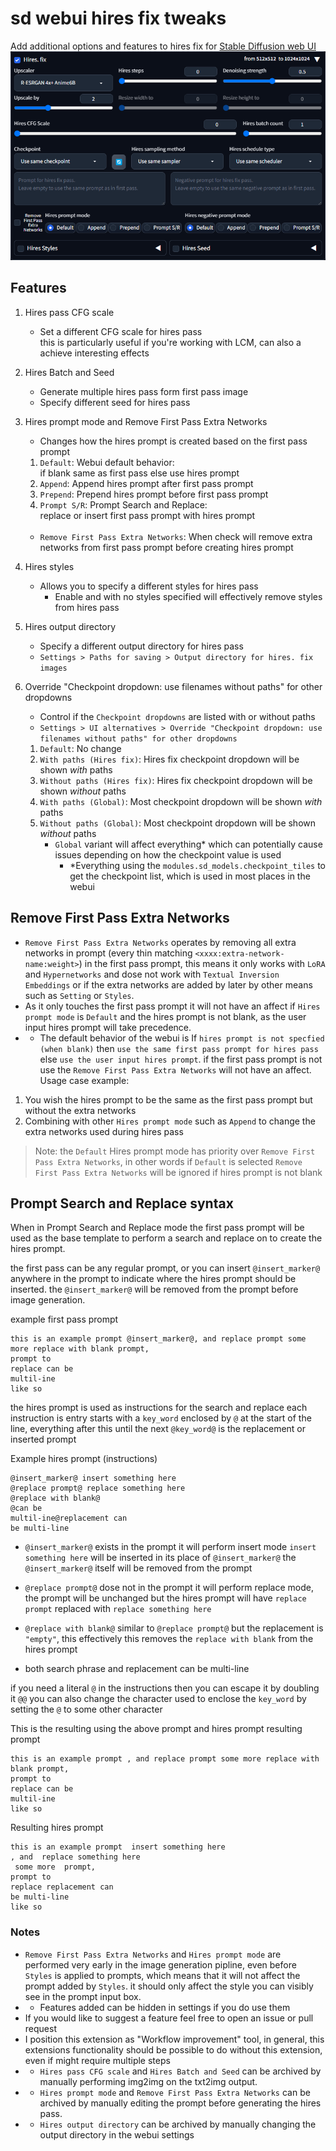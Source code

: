 # sd webui hires fix tweaks

Add additional options and features to hires fix for [Stable Diffusion web UI](https://github.com/AUTOMATIC1111/stable-diffusion-webui)
![screenshot](screenshot.png)

## Features

1. Hires pass CFG scale
   - Set a different CFG scale for hires pass<br>this is particularly useful if you're working with LCM, can also a achieve interesting effects

2. Hires Batch and Seed
   - Generate multiple hires pass form first pass image
   - Specify different seed for hires pass

3. Hires prompt mode and Remove First Pass Extra Networks
   - Changes how the hires prompt is created based on the first pass prompt
   1. `Default`: Webui default behavior:<br>if blank same as first pass else use hires prompt
   2. `Append`: Append hires prompt after first pass prompt
   3. `Prepend`: Prepend hires prompt before first pass prompt
   4. `Prompt S/R`: Prompt Search and Replace:<br>replace or insert first pass prompt with hires prompt
   <br><br>
   - `Remove First Pass Extra Networks`: When check will remove extra networks from first pass prompt before creating hires prompt
4. Hires styles
   - Allows you to specify a different styles for hires pass
     - Enable and with no styles specified will effectively remove styles from hires pass 
5. Hires output directory
   - Specify a different output directory for hires pass
   - `Settings > Paths for saving > Output directory for hires. fix images`
6. Override "Checkpoint dropdown: use filenames without paths" for other dropdowns
   - Control if the `Checkpoint dropdowns` are listed with or without paths
   - `Settings > UI alternatives > Override "Checkpoint dropdown: use filenames without paths" for other dropdowns`
   1. `Default`: No change 
   2. `With paths (Hires fix)`: Hires fix checkpoint dropdown will be shown *with* paths
   3. `Without paths (Hires fix)`: Hires fix checkpoint dropdown will be shown *without* paths
   4. `With paths (Global)`: Most checkpoint dropdown will be shown *with* paths
   5. `Without paths (Global)`: Most checkpoint dropdown will be shown *without* paths
      - `Global` variant will affect everything\* which can potentially cause issues depending on how the checkpoint value is used
        - \*Everything using the `modules.sd_models.checkpoint_tiles` to get the checkpoint list, which is used in most places in the webui


## Remove First Pass Extra Networks
- `Remove First Pass Extra Networks` operates by removing all extra networks in prompt (every thin matching `<xxxx:extra-network-name:weight>`) in the first pass prompt, this means it only works with `LoRA` and `Hypernetworks` and dose not work with `Textual Inversion Embeddings` or if the extra networks are added by later by other means such as `Setting` or `Styles`.
- As it only touches the first pass prompt it will not have an affect if `Hires prompt mode` is `Default` and the hires prompt is not blank, as the user input hires prompt will take precedence. 
- - The default behavior of the webui is If `hires prompt is not specfied (when blank)` then `use the same first pass prompt for hires pass` else `use the user input hires prompt`. if the first pass prompt is not use the `Remove First Pass Extra Networks` will not have an affect.
Usage case example:
1. You wish the hires prompt to be the same as the first pass prompt but without the extra networks
2. Combining with other `Hires prompt mode` such as `Append` to change the extra networks used during hires pass
> Note: the `Default` Hires prompt mode has priority over `Remove First Pass Extra Networks`, in other words if `Default` is selected `Remove First Pass Extra Networks` will be ignored if hires prompt is not blank

## Prompt Search and Replace syntax
When in Prompt Search and Replace mode the first pass prompt will be used as the base template to perform a search and replace on to create the hires prompt.

the first pass can be any regular prompt, or you can insert `@insert_marker@` anywhere in the prompt to indicate where the hires prompt should be inserted.
the `@insert_marker@` will be removed from the prompt before image generation.

example first pass prompt
```
this is an example prompt @insert_marker@, and replace prompt some more replace with blank prompt, 
prompt to
replace can be
multil-ine
like so
```

the hires prompt is used as instructions for the search and replace
each instruction is entry starts with a `key_word` enclosed by `@` at the start of the line, everything after this until the next `@key_word@` is the replacement or inserted prompt

Example hires prompt (instructions)

```
@insert_marker@ insert something here
@replace prompt@ replace something here
@replace with blank@
@can be
multil-ine@replacement can
be multi-line
```

- `@insert_marker@` exists in the prompt it will perform insert mode `insert something here` will be inserted in its place of `@insert_marker@` the `@insert_marker@` itself will be removed from the prompt

- `@replace prompt@` dose not in the prompt it will perform replace mode, the prompt will be unchanged but the hires prompt will have `replace prompt` replaced with `replace something here`

- `@replace with blank@` similar to `@replace prompt@` but the replacement is `"empty"`, this effectively this removes the `replace with blank` from the hires prompt

- both search phrase and replacement can be multi-line

if you need a literal `@` in the instructions then you can escape it by doubling it `@@`
you can also change the character used to enclose the `key_word` by setting the `@` to some other character

This is the resulting using the above prompt and hires prompt
resulting prompt
```
this is an example prompt , and replace prompt some more replace with blank prompt,
prompt to
replace can be
multil-ine
like so
```

Resulting hires prompt

```
this is an example prompt  insert something here
, and  replace something here
 some more  prompt, 
prompt to
replace replacement can
be multi-line
like so
```

### Notes
- `Remove First Pass Extra Networks` and `Hires prompt mode` are performed very early in the image generation pipline, even before `Styles` is applied to prompts, which means that it will not affect the prompt added by `Styles`. it should only affect the style you can visibly see in the prompt input box.
- - Features added can be hidden in settings if you do use them
- If you would like to suggest a feature feel free to open an issue or pull request
- I position this extension as "Workflow improvement" tool, in general, this extensions functionality should be possible to do without this extension, even if might require multiple steps
- - `Hires pass CFG scale` and `Hires Batch and Seed` can be archived by manually performing img2img on the txt2img output.
- - `Hires prompt mode` and `Remove First Pass Extra Networks` can be archived by manually editing the prompt before generating the hires pass.
- - `Hires output directory` can be archived by manually changing the output directory in the webui settings
